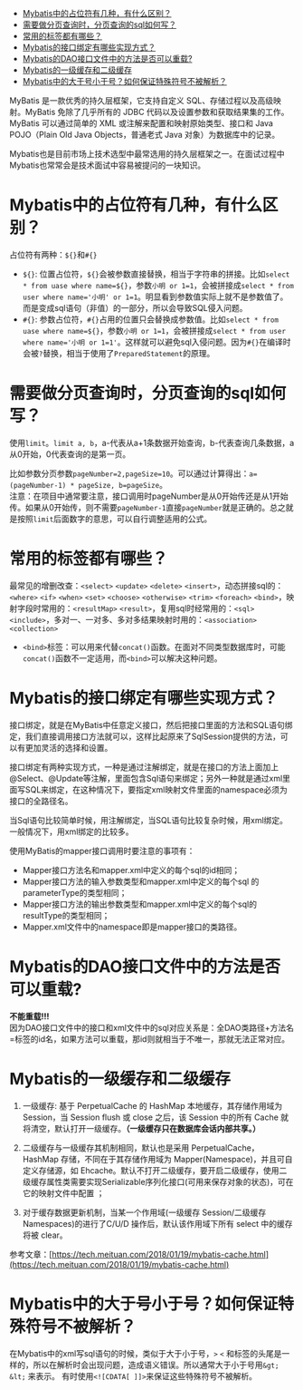 <!-- TOC -->

- [Mybatis中的占位符有几种，有什么区别？](#mybatis中的占位符有几种有什么区别)
- [需要做分页查询时，分页查询的sql如何写？](#需要做分页查询时分页查询的sql如何写)
- [常用的标签都有哪些？](#常用的标签都有哪些)
- [Mybatis的接口绑定有哪些实现方式？](#mybatis的接口绑定有哪些实现方式)
- [Mybatis的DAO接口文件中的方法是否可以重载?](#mybatis的dao接口文件中的方法是否可以重载)
- [Mybatis的一级缓存和二级缓存](#mybatis的一级缓存和二级缓存)
- [Mybatis中的大于号小于号？如何保证特殊符号不被解析？](#mybatis中的大于号小于号如何保证特殊符号不被解析)

<!-- /TOC -->


MyBatis 是一款优秀的持久层框架，它支持自定义 SQL、存储过程以及高级映射。MyBatis 免除了几乎所有的 JDBC 代码以及设置参数和获取结果集的工作。MyBatis 可以通过简单的 XML 或注解来配置和映射原始类型、接口和 Java POJO（Plain Old Java Objects，普通老式 Java 对象）为数据库中的记录。

Mybatis也是目前市场上技术选型中最常选用的持久层框架之一。在面试过程中Mybatis也常常会是技术面试中容易被提问的一块知识。

# Mybatis中的占位符有几种，有什么区别？
占位符有两种：`${}`和`#{}`

- `${}`: 位置占位符，`${}`会被参数直接替换，相当于字符串的拼接。比如`select * from uase where name=${}`，参数`小明 or 1=1`，会被拼接成`select * from user where name='小明' or 1=1`。明显看到参数值实际上就不是参数值了。而是变成sql语句（非值）的一部分，所以会导致SQL侵入问题。
- `#{}`: 参数占位符，`#{}`占用的位置只会替换成参数值。比如`select * from uase where name=${}`，参数`小明 or 1=1`，会被拼接成`select * from user where name='小明 or 1=1'`。这样就可以避免sql入侵问题。因为`#{}`在编译时会被`?`替换，相当于使用了`PreparedStatement`的原理。

# 需要做分页查询时，分页查询的sql如何写？
使用`limit`。`limit a, b`，a-代表从a+1条数据开始查询，b-代表查询几条数据，a从0开始，0代表查询的是第一页。

比如参数分页参数`pageNumber=2,pageSize=10`。可以通过计算得出：`a=(pageNumber-1) * pageSize, b=pageSize`。  
注意：在项目中通常要注意，接口调用时pageNumber是从0开始传还是从1开始传。如果从0开始传，则不需要`pageNumber-1`直接`pageNumber`就是正确的。总之就是按照`limit`后面数字的意思，可以自行调整适用的公式。

# 常用的标签都有哪些？
最常见的增删改查：`<select>` `<update>` `<delete>` `<insert>`，动态拼接sql的：`<where>` `<if>` `<when>` `<set>` `<choose>` `<otherwise>` `<trim>` `<foreach>` `<bind>`，映射字段时常用的：`<resultMap>` `<result>`，复用sql时经常用的：`<sql>` `<include>`，多对一、一对多、多对多结果映射时用的：`<association>` `<collection>`

- `<bind>`标签：可以用来代替`concat()`函数。在面对不同类型数据库时，可能`concat()`函数不一定适用，而`<bind>`可以解决这种问题。

# Mybatis的接口绑定有哪些实现方式？
接口绑定，就是在MyBatis中任意定义接口，然后把接口里面的方法和SQL语句绑定，我们直接调用接口方法就可以，这样比起原来了SqlSession提供的方法，可以有更加灵活的选择和设置。

接口绑定有两种实现方式，一种是通过注解绑定，就是在接口的方法上面加上 @Select、@Update等注解，里面包含Sql语句来绑定；另外一种就是通过xml里面写SQL来绑定，在这种情况下，要指定xml映射文件里面的namespace必须为接口的全路径名。

当Sql语句比较简单时候，用注解绑定，当SQL语句比较复杂时候，用xml绑定。一般情况下，用xml绑定的比较多。

使用MyBatis的mapper接口调用时要注意的事项有：
- Mapper接口方法名和mapper.xml中定义的每个sql的id相同；
- Mapper接口方法的输入参数类型和mapper.xml中定义的每个sql 的parameterType的类型相同；
- Mapper接口方法的输出参数类型和mapper.xml中定义的每个sql的resultType的类型相同；
- Mapper.xml文件中的namespace即是mapper接口的类路径。

# Mybatis的DAO接口文件中的方法是否可以重载?
**不能重载!!!**    
因为DAO接口文件中的接口和xml文件中的sql对应关系是：全DAO类路径+方法名=标签的id名，如果方法可以重载，那id则就相当于不唯一，那就无法正常对应。

# Mybatis的一级缓存和二级缓存

1. 一级缓存: 基于 PerpetualCache 的 HashMap 本地缓存，其存储作用域为 Session，当 Session flush 或 close 之后，该 Session 中的所有 Cache 就将清空，默认打开一级缓存。**（一级缓存只在数据库会话内部共享。）**

2. 二级缓存与一级缓存其机制相同，默认也是采用 PerpetualCache，HashMap 存储，不同在于其存储作用域为 Mapper(Namespace)，并且可自定义存储源，如 Ehcache。默认不打开二级缓存，要开启二级缓存，使用二级缓存属性类需要实现Serializable序列化接口(可用来保存对象的状态)，可在它的映射文件中配置 <cache /> ；

3. 对于缓存数据更新机制，当某一个作用域(一级缓存 Session/二级缓存Namespaces)的进行了C/U/D 操作后，默认该作用域下所有 select 中的缓存将被 clear。

参考文章：[https://tech.meituan.com/2018/01/19/mybatis-cache.html](https://tech.meituan.com/2018/01/19/mybatis-cache.html)

# Mybatis中的大于号小于号？如何保证特殊符号不被解析？
在Mybatis中的xml写sql语句的时候，类似于大于小于号，`>` `<` 和标签的头尾是一样的，所以在解析时会出现问题，造成语义错误。所以通常大于小于号用`&gt;` `&lt;` 来表示。
有时使用`<![CDATA[ ]]>`来保证这些特殊符号不被解析。


